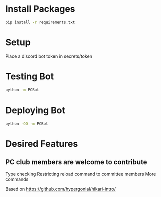 # Install Packages
```sh
pip install -r requirements.txt
```

# Setup
Place a discord bot token in secrets/token

# Testing Bot
```sh
python -m PCBot
```

# Deploying Bot
```sh
python -OO -m PCBot
```

# Desired Features
## PC club members are welcome to contribute
Type checking
Restricting reload command to committee members
More commands


Based on https://github.com/hypergonial/hikari-intro/
